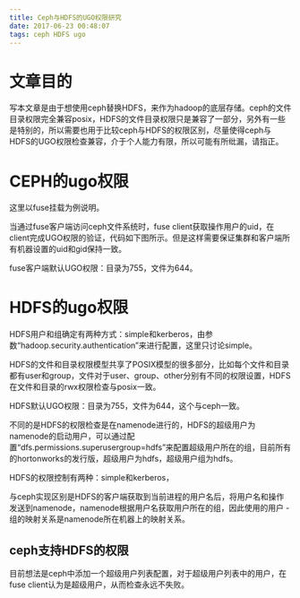 ```yaml
---
title: Ceph与HDFS的UGO权限研究
date: 2017-06-23 00:48:07
tags: ceph HDFS ugo
---
```


# 文章目的
写本文章是由于想使用ceph替换HDFS，来作为hadoop的底层存储。ceph的文件目录权限完全兼容posix，HDFS的文件目录权限只是兼容了一部分，另外有一些是特别的，所以需要也用于比较ceph与HDFS的权限区别，尽量使得ceph与HDFS的UGO权限检查兼容，介于个人能力有限，所以可能有所纰漏，请指正。

 <!-- more -->

# CEPH的ugo权限
这里以fuse挂载为例说明。

当通过fuse客户端访问ceph文件系统时，fuse client获取操作用户的uid，在client完成UGO权限的验证，代码如下图所示。但是这样需要保证集群和客户端所有机器设置的uid和gid保持一致。

fuse客户端默认UGO权限：目录为755，文件为644。

# HDFS的ugo权限
HDFS用户和组确定有两种方式：simple和kerberos，由参数“hadoop.security.authentication”来进行配置，这里只讨论simple。

HDFS的文件和目录权限模型共享了POSIX模型的很多部分，比如每个文件和目录都有user和group，文件对于user、group、other分别有不同的权限设置，HDFS在文件和目录的rwx权限检查与posix一致。

HDFS默认UGO权限：目录为755，文件为644，这个与ceph一致。

不同的是HDFS的权限检查是在namenode进行的，HDFS的超级用户为namenode的启动用户，可以通过配置“dfs.permissions.superusergroup=hdfs”来配置超级用户所在的组，目前所有的hortonworks的发行版，超级用户为hdfs，超级用户组为hdfs。

HDFS的权限控制有两种：simple和kerberos，

与ceph实现区别是HDFS的客户端获取到当前进程的用户名后，将用户名和操作发送到namenode，namenode根据用户名获取用户所在的组，因此使用的用户 - 组的映射关系是namenode所在机器上的映射关系。

## ceph支持HDFS的权限
目前想法是ceph中添加一个超级用户列表配置，对于超级用户列表中的用户，在fuse client认为是超级用户，从而检查永远不失败。

